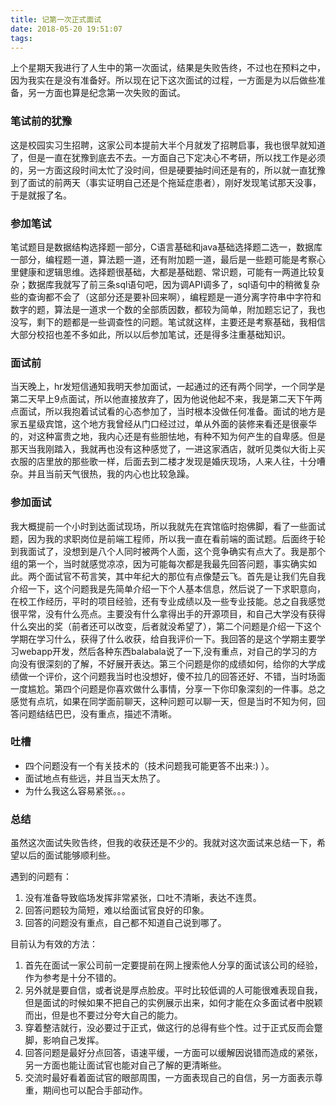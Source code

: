 ```yaml
---
title: 记第一次正式面试
date: 2018-05-20 19:51:07
tags:
---
```



上个星期天我进行了人生中的第一次面试，结果是失败告终，不过也在预料之中，因为我实在是没有准备好。所以现在记下这次面试的过程，一方面是为以后做些准备，另一方面也算是纪念第一次失败的面试。

### 笔试前的犹豫

这是校园实习生招聘，这家公司本提前大半个月就发了招聘启事，我也很早就知道了，但是一直在犹豫到底去不去。一方面自己下定决心不考研，所以找工作是必须的，另一方面这段时间太忙了没时间，但是硬要抽时间还是有的，所以就一直犹豫到了面试的前两天（事实证明自己还是个拖延症患者），刚好发现笔试那天没事，于是就报了名。

### 参加笔试

笔试题目是数据结构选择题一部分，C语言基础和java基础选择题二选一，数据库一部分，编程题一道，算法题一道，还有附加题一道，最后是一些题可能是考察心里健康和逻辑思维。选择题很基础，大都是基础题、常识题，可能有一两道比较复杂；数据库我就写了前三条sql语句吧，因为调API调多了，sql语句中的稍微复杂些的查询都不会了（这部分还是要补回来啊），编程题是一道分离字符串中字符和数字的题，算法是一道求一个数的全部质因数，都较为简单，附加题忘记了，我也没写，剩下的题都是一些调查性的问题。笔试就这样，主要还是考察基础，我相信大部分校招也差不多如此，所以以后参加笔试，还是得多注重基础知识。

### 面试前

当天晚上，hr发短信通知我明天参加面试，一起通过的还有两个同学，一个同学是第二天早上9点面试，所以他直接放弃了，因为他说他起不来，我是第二天下午两点面试，所以我抱着试试看的心态参加了，当时根本没做任何准备。面试的地方是家五星级宾馆，这个地方我曾经从门口经过过，单从外面的装修来看还是很豪华的，对这种富贵之地，我内心还是有些胆怯地，有种不知为何产生的自卑感。但是那天当我刚踏入，我就再也没有这种感觉了，一进这家酒店，就听见类似大街上买衣服的店里放的那些歌一样，后面去到二楼才发现是婚庆现场，人来人往，十分嘈杂。并且当前天气很热，我的内心也比较急躁。

### 参加面试

我大概提前一个小时到达面试现场，所以我就先在宾馆临时抱佛脚，看了一些面试题，因为我的求职岗位是前端工程师，所以我一直在看前端的面试题。后面终于轮到我面试了，没想到是八个人同时被两个人面，这个竞争确实有点大了。我是那个组的第一个，当时就感觉凉凉，因为可能每次都是我最先回答问题，事实确实如此。两个面试官不苟言笑，其中年纪大的那位有点像楚云飞。首先是让我们先自我介绍一下，这个问题我是先简单介绍一下个人基本信息，然后说了一下求职意向，在校工作经历，平时的项目经验，还有专业成绩以及一些专业技能。总之自我感觉很平常，没有什么亮点。主要没有什么拿得出手的开源项目，和自己大学没有获得什么突出的奖（前者还可以改变，后者就没希望了），第二个问题是介绍一下这个学期在学习什么，获得了什么收获，给自我评价一下。我回答的是这个学期主要学习webapp开发，然后各种东西balabala说了一下,没有重点，对自己的学习的方向没有很深刻的了解，不好展开表达。第三个问题是你的成绩如何，给你的大学成绩做一个评价，这个问题我当时也没想好，傻不拉几的回答还好、不错，当时场面一度尴尬。第四个问题是你喜欢做什么事情，分享一下你印象深刻的一件事。总之感觉有点坑，如果在同学面前聊天，这种问题可以聊一天，但是当时不知为何，回答问题结结巴巴，没有重点，描述不清晰。

### 吐槽

+ 四个问题没有一个有关技术的（技术问题我可能更答不出来:) ）。
+ 面试地点有些远，并且当天太热了。
+ 为什么我这么容易紧张。。。

### 总结

虽然这次面试失败告终，但我的收获还是不少的。我就对这次面试来总结一下，希望以后的面试能够顺利些。

遇到的问题有：
1. 没有准备导致临场发挥非常紧张，口吐不清晰，表达不连贯。
2. 回答问题较为简短，难以给面试官良好的印象。
3. 回答的问题没有重点，自己都不知道自己说到哪了。

目前认为有效的方法：
1. 首先在面试一家公司前一定要提前在网上搜索他人分享的面试该公司的经验，作为参考是十分不错的。
2. 另外就是要自信，或者说是厚点脸皮。平时比较低调的人可能很难表现自我，但是面试的时候如果不把自己的实例展示出来，如何才能在众多面试者中脱颖而出，但是也不要过分夸大自己的能力。
3. 穿着整洁就行，没必要过于正式，做这行的总得有些个性。过于正式反而会蹩脚，影响自己发挥。
4. 回答问题是最好分点回答，语速平缓，一方面可以缓解因说错而造成的紧张，另一方面也能让面试官也能对自己了解的更清晰些。
5. 交流时最好看着面试官的眼部周围，一方面表现自己的自信，另一方面表示尊重，期间也可以配合手部动作。